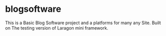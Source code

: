 # blogsoftware
This is a Basic Blog Software project and a platforms for many any Site. Built on The testing version of Laragon mini framework.
